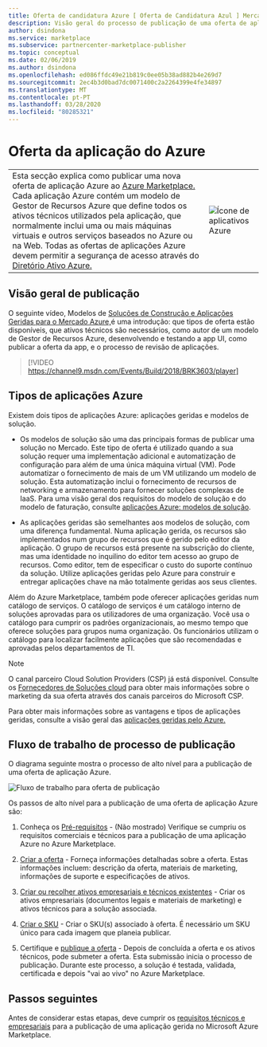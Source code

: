 ```yaml
---
title: Oferta de candidatura Azure [ Oferta de Candidatura Azul ] Mercado Azure
description: Visão geral do processo de publicação de uma oferta de aplicação Azure no Mercado Azure.
author: dsindona
ms.service: marketplace
ms.subservice: partnercenter-marketplace-publisher
ms.topic: conceptual
ms.date: 02/06/2019
ms.author: dsindona
ms.openlocfilehash: ed086ffdc49e21b819c0ee05b38ad882b4e269d7
ms.sourcegitcommit: 2ec4b3d0bad7dc0071400c2a2264399e4fe34897
ms.translationtype: MT
ms.contentlocale: pt-PT
ms.lasthandoff: 03/28/2020
ms.locfileid: "80285321"
---
```

# <a name="azure-application-offer"></a>Oferta da aplicação do Azure

|    |    |
|-----------------------------------------------------------------|------------------------------------------|
| <div class="body"> Esta secção explica como publicar uma nova oferta de aplicação Azure ao [Azure Marketplace.](https://azuremarketplace.microsoft.com)  Cada aplicação Azure contém um modelo de Gestor de Recursos Azure que define todos os ativos técnicos utilizados pela aplicação, que normalmente inclui uma ou mais máquinas virtuais e outros serviços baseados no Azure ou na Web. Todas as ofertas de aplicações Azure devem permitir a segurança de acesso através do [Diretório Ativo Azure.](https://docs.microsoft.com/azure/active-directory/)  </div> | ![Ícone de aplicativos Azure](./media/azureapp-icon1.png)  |

## <a name="publishing-overview"></a>Visão geral de publicação

O seguinte vídeo, Modelos de [Soluções de Construção e Aplicações Geridas para o Mercado Azure,](https://channel9.msdn.com/Events/Build/2018/BRK3603)é uma introdução: que tipos de oferta estão disponíveis, que ativos técnicos são necessários, como autor de um modelo de Gestor de Recursos Azure, desenvolvendo e testando a app UI, como publicar a oferta da app, e o processo de revisão de aplicações.

>[!VIDEO https://channel9.msdn.com/Events/Build/2018/BRK3603/player]


## <a name="types-of-azure-applications"></a>Tipos de aplicações Azure

Existem dois tipos de aplicações Azure: aplicações geridas e modelos de solução. 

- Os modelos de solução são uma das principais formas de publicar uma solução no Mercado. Este tipo de oferta é utilizado quando a sua solução requer uma implementação adicional e automatização de configuração para além de uma única máquina virtual (VM). Pode automatizar o fornecimento de mais de um VM utilizando um modelo de solução. Esta automatização inclui o fornecimento de recursos de networking e armazenamento para fornecer soluções complexas de IaaS. Para uma visão geral dos requisitos do modelo de solução e do modelo de faturação, consulte [aplicações Azure: modelos de solução](https://docs.microsoft.com/azure/marketplace/marketplace-solution-templates).

- As aplicações geridas são semelhantes aos modelos de solução, com uma diferença fundamental. Numa aplicação gerida, os recursos são implementados num grupo de recursos que é gerido pelo editor da aplicação. O grupo de recursos está presente na subscrição do cliente, mas uma identidade no inquilino do editor tem acesso ao grupo de recursos. Como editor, tem de especificar o custo do suporte contínuo da solução. Utilize aplicações geridas pelo Azure para construir e entregar aplicações chave na mão totalmente geridas aos seus clientes.

Além do Azure Marketplace, também pode oferecer aplicações geridas num catálogo de serviços. O catálogo de serviços é um catálogo interno de soluções aprovadas para os utilizadores de uma organização. Você usa o catálogo para cumprir os padrões organizacionais, ao mesmo tempo que oferece soluções para grupos numa organização. Os funcionários utilizam o catálogo para localizar facilmente aplicações que são recomendadas e aprovadas pelos departamentos de TI.

>[!Note]
>O canal parceiro Cloud Solution Providers (CSP) já está disponível.  Consulte os [Fornecedores de Soluções cloud](../../cloud-solution-providers.md) para obter mais informações sobre o marketing da sua oferta através dos canais parceiros do Microsoft CSP.

Para obter mais informações sobre as vantagens e tipos de aplicações geridas, consulte a visão geral das [aplicações geridas pelo Azure.](https://docs.microsoft.com/azure/managed-applications/overview)


## <a name="publishing-process-workflow"></a>Fluxo de trabalho de processo de publicação

O diagrama seguinte mostra o processo de alto nível para a publicação de uma oferta de aplicação Azure.

![Fluxo de trabalho para oferta de publicação](./media/new-offer-process.png)

Os passos de alto nível para a publicação de uma oferta de aplicação Azure são:

1. Conheça os [Pré-requisitos](./cpp-prerequisites.md) - (Não mostrado) Verifique se cumpriu os requisitos comerciais e técnicos para a publicação de uma aplicação Azure no Azure Marketplace. 

1. [Criar a oferta](./cpp-create-offer.md) - Forneça informações detalhadas sobre a oferta. Estas informações incluem: descrição da oferta, materiais de marketing, informações de suporte e especificações de ativos.

1. [Criar ou recolher ativos empresariais e técnicos existentes](./cpp-create-technical-assets.md) - Criar os ativos empresariais (documentos legais e materiais de marketing) e ativos técnicos para a solução associada.

1. [Criar o SKU](./cpp-skus-tab.md) - Criar o SKU(s) associado à oferta. É necessário um SKU único para cada imagem que planeia publicar.

1. Certifique e [publique a oferta](./cpp-publish-offer.md) - Depois de concluída a oferta e os ativos técnicos, pode submeter a oferta. Esta submissão inicia o processo de publicação. Durante este processo, a solução é testada, validada, certificada e depois "vai ao vivo" no Azure Marketplace.

## <a name="next-steps"></a>Passos seguintes

Antes de considerar estas etapas, deve cumprir os [requisitos técnicos e empresariais](./cpp-prerequisites.md) para a publicação de uma aplicação gerida no Microsoft Azure Marketplace.
